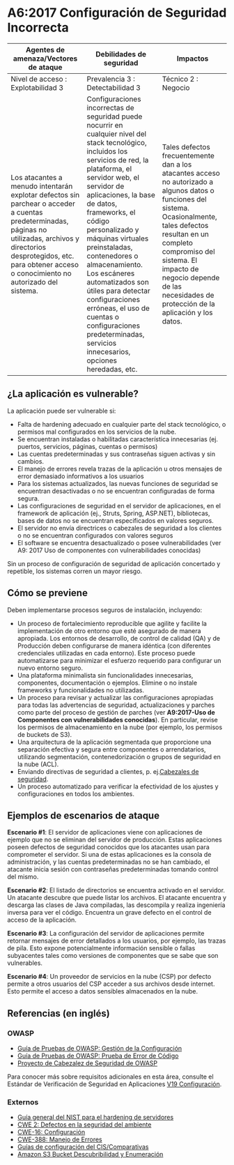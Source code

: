 # A6:2017 Configuración de Seguridad Incorrecta

| Agentes de amenaza/Vectores de ataque | Debilidades de seguridad         |      Impactos       |
| -- | -- | -- |
| Nivel de acceso : Explotabilidad 3    | Prevalencia 3 : Detectabilidad 3 | Técnico 2 : Negocio |
Los atacantes a menudo intentarán explotar defectos sin parchear o acceder a cuentas predeterminadas, páginas no utilizadas, archivos y directorios desprotegidos, etc. para obtener acceso o conocimiento no autorizado del sistema. | Configuraciones incorrectas de seguridad puede nocurrir en cualquier nivel del stack tecnológico, incluidos los servicios de red, la plataforma, el servidor web, el servidor de aplicaciones, la base de datos, frameworks, el código personalizado y máquinas virtuales preinstaladas, contenedores o almacenamiento. Los escáneres automatizados son útiles para detectar configuraciones erróneas, el uso de cuentas o configuraciones predeterminadas, servicios innecesarios, opciones heredadas, etc. | Tales defectos frecuentemente dan a los atacantes acceso no autorizado a algunos datos o funciones del sistema. Ocasionalmente, tales defectos resultan en un completo compromiso del sistema. El impacto de negocio depende de las necesidades de protección de la aplicación y los datos. |

## ¿La aplicación es vulnerable?

La aplicación puede ser vulnerable si:

* Falta de hardening adecuado en cualquier parte del stack tecnológico, o permisos mal configurados en los servicios de la nube.
* Se encuentran instaladas o habilitadas característica innecesarias (ej. puertos, servicios, páginas, cuentas o permisos)
* Las cuentas predeterminadas y sus contraseñas siguen activas y sin cambios.
* El manejo de errores revela trazas de la aplicación u otros mensajes de error demasiado informativos a los usuarios
* Para los sistemas actualizados, las nuevas funciones de seguridad se encuentran desactivadas o no se encuentran configuradas de forma segura.
* Las configuraciones de seguridad en el servidor de aplicaciones, en el framework de aplicación (ej., Struts, Spring, ASP.NET), bibliotecas, bases de datos no se encuentran especificados en valores seguros.
* El servidor no envía directrices o cabezales de seguridad a los clientes o no se encuentran configurados con valores seguros
* El software se encuentra desactualizado o posee vulnerabilidades (ver A9: 2017 Uso de componentes con vulnerabilidades conocidas)

Sin un proceso de configuración de seguridad de aplicación concertado y repetible, los sistemas corren un mayor riesgo.

## Cómo se previene

Deben implementarse procesos seguros de instalación, incluyendo:

* Un proceso de fortalecimiento reproducible que agilite y facilite la implementación de otro entorno que esté asegurado de manera apropiada. Los entornos de desarrollo, de control de calidad (QA)  y de Producción deben configurarse de manera idéntica (con diferentes credenciales utilizadas en cada entorno). Este proceso puede automatizarse para minimizar el esfuerzo requerido para configurar un nuevo entorno seguro.
* Una plataforma minimalista sin funcionalidades innecesarias, componentes, documentación o ejemplos. Elimine o no instale frameworks y funcionalidades no utilizadas.
* Un proceso para revisar y actualizar las configuraciones apropiadas para todas las advertencias de seguridad, actualizaciones y parches como parte del proceso de gestión de parches (ver **A9:2017-Uso de Componentes con vulnerabilidades conocidas**). En particular, revise los permisos de almacenamiento en la nube (por ejemplo, los permisos de buckets de S3).
* Una arquitectura de la aplicación segmentada que proporcione una separación efectiva y segura entre componentes o arrendatarios, utilizando segmentación, contenedorización o grupos de seguridad en la nube (ACL).
* Enviando directivas de seguridad a clientes, p. ej.[Cabezales de seguridad](https://www.owasp.org/index.php/OWASP_Secure_Headers_Project).
* Un proceso automatizado para verificar la efectividad de los ajustes y configuraciones en todos los ambientes.

## Ejemplos de escenarios de ataque

**Escenario #1**: El servidor de aplicaciones viene con aplicaciones de ejemplo que no se eliminan del servidor de producción. Estas aplicaciones  poseen defectos de seguridad conocidos que los atacantes usan para comprometer el servidor. Si una de estas aplicaciones es la consola de administración, y las cuentas predeterminadas no se han cambiado, el atacante inicia sesión con contraseñas predeterminadas tomando control del mismo.

**Escenario #2**: El listado de directorios se encuentra activado en el servidor. Un atacante descubre que puede listar los archivos. El atacante encuentra y descarga las clases de Java compiladas, las descompila y realiza ingeniería inversa para ver el código. Encuentra un grave defecto en el control de acceso de la aplicación.

**Escenario #3**: La configuración del servidor de aplicaciones permite retornar mensajes de error detallados a los usuarios, por ejemplo, las trazas de pila. Esto expone potencialmente información sensible o fallas subyacentes tales como versiones de componentes que se sabe que son vulnerables.

**Escenario #4**: Un proveedor de servicios en la nube (CSP) por defecto permite a otros usuarios del CSP acceder a sus archivos desde internet. Esto permite el acceso a datos sensibles almacenados en la nube.


## Referencias (en inglés)

### OWASP

* [Guía de Pruebas de OWASP: Gestión de la Configuración](https://www.owasp.org/index.php/Testing_for_configuration_management)
* [Guía de Pruebas de OWASP: Prueba de Error de Código](https://www.owasp.org/index.php/Testing_for_Error_Code_(OWASP-IG-006))
* [Proyecto de Cabezalez de Seguridad de OWASP](https://www.owasp.org/index.php/OWASP_Secure_Headers_Project)

Para conocer más sobre requisitos adicionales en esta área, consulte el Estándar de Verificación de Seguridad en Aplicaciones [V19 Configuración](https://www.owasp.org/index.php/ASVS_V19_Configuration).

### Externos

* [Guía general del NIST para el hardening de servidores]((https://csrc.nist.gov/publications/detail/sp/800-123/final))
* [CWE 2: Defectos en la seguridad del ambiente](https://cwe.mitre.org/data/definitions/2.html)
* [CWE-16: Configuración](https://cwe.mitre.org/data/definitions/16.html)
* [CWE-388: Manejo de Errores](https://cwe.mitre.org/data/definitions/388.html)
* [Guías de configuración del CIS/Comparativas](https://www.cisecurity.org/cis-benchmarks/)
* [Amazon S3 Bucket Descubribilidad y Enumeración](https://blog.websecurify.com/2017/10/aws-s3-bucket-discovery.html)








